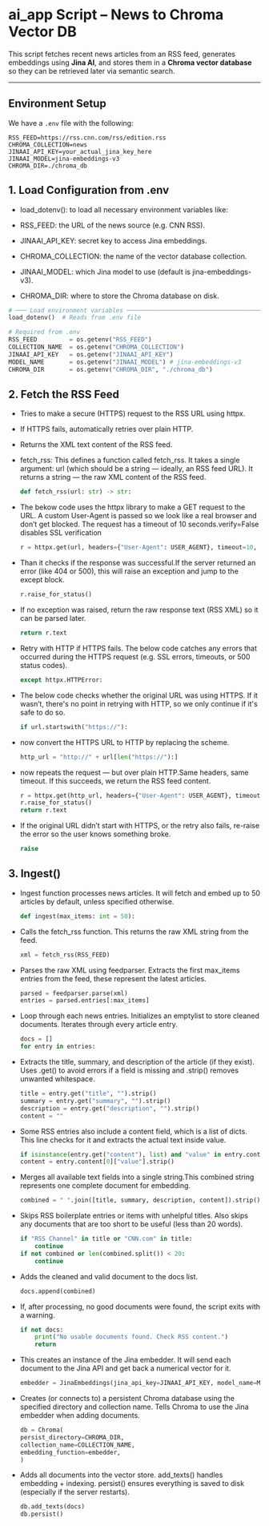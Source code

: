 # ai_app Script – News to Chroma Vector DB

This script fetches recent news articles from an RSS feed, generates embeddings using **Jina AI**, and stores them in a **Chroma vector database** so they can be retrieved later via semantic search.

---

## Environment Setup

We have a `.env` file with the following:

```env
RSS_FEED=https://rss.cnn.com/rss/edition.rss
CHROMA_COLLECTION=news
JINAAI_API_KEY=your_actual_jina_key_here
JINAAI_MODEL=jina-embeddings-v3
CHROMA_DIR=./chroma_db
```

## 1. Load Configuration from .env

- load_dotenv(): to load all necessary environment variables like:

- RSS_FEED: the URL of the news source (e.g. CNN RSS).

- JINAAI_API_KEY: secret key to access Jina embeddings.

- CHROMA_COLLECTION: the name of the vector database collection.

- JINAAI_MODEL: which Jina model to use (default is jina-embeddings-v3).

- CHROMA_DIR: where to store the Chroma database on disk.

```python
# ─── Load environment variables ─────────────────────────────────────────────
load_dotenv()  # Reads from .env file

# Required from .env
RSS_FEED         = os.getenv("RSS_FEED")
COLLECTION_NAME  = os.getenv("CHROMA_COLLECTION")
JINAAI_API_KEY   = os.getenv("JINAAI_API_KEY")
MODEL_NAME       = os.getenv("JINAAI_MODEL") # jina-embeddings-v3
CHROMA_DIR       = os.getenv("CHROMA_DIR", "./chroma_db") 
```

## 2. Fetch the RSS Feed

- Tries to make a secure (HTTPS) request to the RSS URL using httpx.
- If HTTPS fails, automatically retries over plain HTTP.
- Returns the XML text content of the RSS feed.

- fetch_rss: This defines a function called fetch_rss. It takes a single argument: url (which should be a string — ideally, an RSS feed URL). It returns a string — the raw XML content of the RSS feed.
    ```python
    def fetch_rss(url: str) -> str:
    ```

- The bekow code uses the httpx library to make a GET request to the URL. A custom User-Agent is passed so we look like a real browser and don’t get blocked. The request has a timeout of 10 seconds.verify=False disables SSL verification 
    ```python
    r = httpx.get(url, headers={"User-Agent": USER_AGENT}, timeout=10, verify=False)
    ```
- Than it checks if the response was successful.If the server returned an error (like 404 or 500), this will raise an exception and jump to the except block.
    ```python 
    r.raise_for_status()
    ```

- If no exception was raised, return the raw response text (RSS XML) so it can be parsed later.
    ```python
    return r.text
    ```

- Retry with HTTP if HTTPS fails. The below code catches any errors that occurred during the HTTPS request (e.g. SSL errors, timeouts, or 500 status codes).
    ```python
    except httpx.HTTPError:
    ```

- The below code checks whether the original URL was using HTTPS. If it wasn’t, there's no point in retrying with HTTP, so we only continue if it's safe to do so.
    ```python
    if url.startswith("https://"):
    ```

- now convert the HTTPS URL to HTTP by replacing the scheme.
    ```python
    http_url = "http://" + url[len("https://"):]
    ```

- now repeats the request — but over plain HTTP.Same headers, same timeout. If this succeeds, we return the RSS feed content.

    ```python
    r = httpx.get(http_url, headers={"User-Agent": USER_AGENT}, timeout=10, verify=False)
    r.raise_for_status()
    return r.text
    ```
-  If the original URL didn’t start with HTTPS, or the retry also fails, re-raise the error so the user knows something broke.
    ```python 
    raise
    ```

## 3. Ingest()

- Ingest function processes news articles. It will fetch and embed up to 50 articles by default, unless specified otherwise.
    ```python 
    def ingest(max_items: int = 50):
    ```

- Calls the fetch_rss function. This returns the raw XML string from the feed.
    ```python
    xml = fetch_rss(RSS_FEED)
    ```

- Parses the raw XML using feedparser. Extracts the first max_items entries from the feed, these represent the latest articles.
    ```python
    parsed = feedparser.parse(xml)
    entries = parsed.entries[:max_items]
    ```
- Loop through each news entries. Initializes an emptylist to store cleaned documents. Iterates through every article entry.
    ```python
    docs = []
    for entry in entries:
    ```

- Extracts the title, summary, and description of the article (if they exist). Uses .get() to avoid errors if a field is missing and .strip() removes unwanted whitespace.
    ```python
    title = entry.get("title", "").strip()
    summary = entry.get("summary", "").strip()
    description = entry.get("description", "").strip()
    content = ""
    ```

- Some RSS entries also include a content field, which is a list of dicts. This line checks for it and extracts the actual text inside value.
    ```python
    if isinstance(entry.get("content"), list) and "value" in entry.content[0]:
    content = entry.content[0]["value"].strip()
    ```

- Merges all available text fields into a single string.This combined string represents one complete document for embedding.
    ```python
    combined = " ".join([title, summary, description, content]).strip()
    ```

- Skips RSS boilerplate entries or items with unhelpful titles. Also skips any documents that are too short to be useful (less than 20 words).
    ```python
    if "RSS Channel" in title or "CNN.com" in title:
        continue
    if not combined or len(combined.split()) < 20:
        continue
    ```

- Adds the cleaned and valid document to the docs list.
    ```python
    docs.append(combined)
    ```

- If, after processing, no good documents were found, the script exits with a warning.
    ```python
    if not docs:
        print("No usable documents found. Check RSS content.")
        return
    ```

- This creates an instance of the Jina embedder. It will send each document to the Jina API and get back a numerical vector for it.
    ```python
    embedder = JinaEmbeddings(jina_api_key=JINAAI_API_KEY, model_name=MODEL_NAME)
    ```

- Creates (or connects to) a persistent Chroma database using the specified directory and collection name. Tells Chroma to use the Jina embedder when adding documents.
    ```python
    db = Chroma(
    persist_directory=CHROMA_DIR,
    collection_name=COLLECTION_NAME,
    embedding_function=embedder,
    )
    ```

- Adds all documents into the vector store. add_texts() handles embedding + indexing. persist() ensures everything is saved to disk (especially if the server restarts).
    ```python
    db.add_texts(docs)
    db.persist()
    ```
